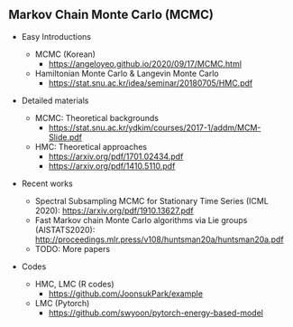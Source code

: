 ## Markov Chain Monte Carlo (MCMC)

* Easy Introductions
  * MCMC (Korean)
    * https://angeloyeo.github.io/2020/09/17/MCMC.html
  * Hamiltonian Monte Carlo & Langevin Monte Carlo 
    * https://stat.snu.ac.kr/idea/seminar/20180705/HMC.pdf

* Detailed materials
  * MCMC: Theoretical backgrounds
    * https://stat.snu.ac.kr/ydkim/courses/2017-1/addm/MCM-Slide.pdf
  * HMC: Theoretical approaches
    * https://arxiv.org/pdf/1701.02434.pdf
    * https://arxiv.org/pdf/1410.5110.pdf

* Recent works
  * Spectral Subsampling MCMC for Stationary Time Series (ICML 2020): https://arxiv.org/pdf/1910.13627.pdf
  * Fast Markov chain Monte Carlo algorithms via Lie groups (AISTATS2020): http://proceedings.mlr.press/v108/huntsman20a/huntsman20a.pdf
  * TODO: More papers

* Codes
  * HMC, LMC (R codes)
    * https://github.com/JoonsukPark/example
  * LMC (Pytorch)
    * https://github.com/swyoon/pytorch-energy-based-model
